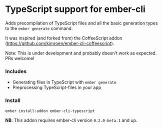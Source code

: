 # TypeScript support for ember-cli
Adds precompilation of TypeScript files and all the basic generation
types to the `ember generate` command.

It was inspired (and forked from) the CoffeeScript addon (https://github.com/kimroen/ember-cli-coffeescript).

Note: This is under development and probably doesn't work as expected. PRs welcome!

### Includes
- Generating files in TypeScript with `ember generate`
- Preprocessing TypeScript-files in your app

### Install
```
ember install:addon ember-cli-typescript
```

**NB**: This addon requires ember-cli version `0.2.0-beta.1` and up.

